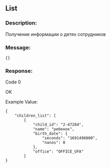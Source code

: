 ## List

### Description:
Получение информации о детях сотрудников

### Message:
```
{}
```
### Response:

Code 0

OK

Example Value:

```
{
    "children_list": [
        {
            "child_id": "2-47284",
            "name": "ребенок",
            "birth_date": {
                "seconds": "1691496000",
                "nanos": 0
            },
            "office": "OFFICE_UFA"
        }
}
```
